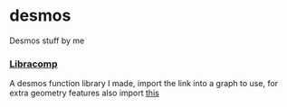 # desmos
Desmos stuff by me

### [Libracomp](https://www.desmos.com/calculator/njv3hthzt9)
A desmos function library I made, import the link into a graph to use, for extra geometry features also import [this](https://www.desmos.com/geometry/liiyhsgjsf)
